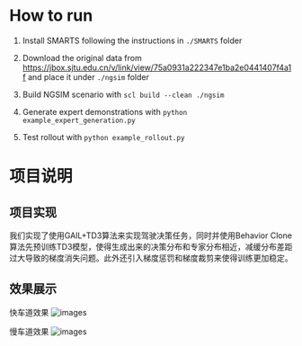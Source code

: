 # How to run

1. Install SMARTS following the instructions in `./SMARTS` folder

2. Download the original data from <https://jbox.sjtu.edu.cn/v/link/view/75a0931a222347e1ba2e0441407f4a1f> and place it under `./ngsim` folder

3. Build NGSIM scenario with `scl build --clean ./ngsim`

4. Generate expert demonstrations with `python example_expert_generation.py`

5. Test rollout with `python example_rollout.py`

# 项目说明

## 项目实现
我们实现了使用GAIL+TD3算法来实现驾驶决策任务，同时并使用Behavior Clone算法先预训练TD3模型，使得生成出来的决策分布和专家分布相近，减缓分布差距过大导致的梯度消失问题。此外还引入梯度惩罚和梯度裁剪来使得训练更加稳定。

## 效果展示

快车道效果
![images](https://github.com/Merealtea/NGSIM_SMARTS/edit/main/display/图片一.gif)

慢车道效果
![images](https://github.com/Merealtea/NGSIM_SMARTS/edit/main/display/图片二.gif)
